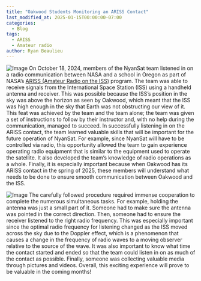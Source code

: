 ```yaml
---
title: "Oakwood Students Monitoring an ARISS Contact"
last_modified_at: 2025-01-15T00:00:00-07:00
categories:
  - Blog
tags:
  - ARISS
  - Amateur radio
author: Ryan Beaulieu
---
```

![Image](/images/ariss-rx-contact-people.jpg)
On October 18, 2024, members of the NyanSat team listened in on a radio communication between NASA and a school in Oregon as part of NASA’s [ARISS (Amateur Radio on the ISS)](https://www.ariss.org/) program. The team was able to receive signals from the International Space Station (ISS) using a handheld antenna and receiver. This was possible because the ISS’s position in the sky was above the horizon as seen by Oakwood, which meant that the ISS was high enough in the sky that Earth was not obstructing our view of it. This feat was achieved by the team and the team alone; the team was given a set of instructions to follow by their instructor and, with no help during the communication, managed to succeed. In successfully listening in on the ARISS contact, the team learned valuable skills that will be important for the future operation of NyanSat. For example, since NyanSat will have to be controlled via radio, this opportunity allowed the team to gain experience operating radio equipment that is similar to the equipment used to operate the satellite. It also developed the team’s knowledge of radio operations as a whole. Finally, it is especially important because when Oakwood has its ARISS contact in the spring of 2025, these members will understand what needs to be done to ensure smooth communication between Oakwood and the ISS.

![Image](/images/ariss-rx-contact-yagi.jpg)
The carefully followed procedure required immense cooperation to complete the numerous simultaneous tasks. For example, holding the antenna was just a small part of it. Someone had to make sure the antenna was pointed in the correct direction. Then, someone had to ensure the receiver listened to the right radio frequency. This was especially important since the optimal radio frequency for listening changed as the ISS moved across the sky due to the Doppler effect, which is a phenomenon that causes a change in the frequency of radio waves to a moving observer relative to the source of the wave. It was also important to know what time the contact started and ended so that the team could listen in on as much of the contact as possible. Finally, someone was collecting valuable media through pictures and videos. Overall, this exciting experience will prove to be valuable in the coming months!

